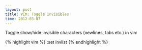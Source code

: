 ```yaml
---
layout: post
title: VIM: Toggle invisibles
time: 2012-03-07
---
```


Toggle show/hide invisible characters (newlines, tabs etc.) in vim

{% highlight vim %}
:set invlist
{% endhighlight %}
